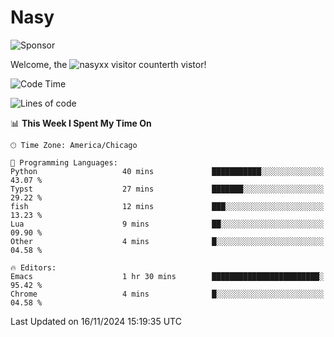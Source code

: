 # Nasy

<!--
<p align="center">
<img height="200" src="https://github-readme-stats.vercel.app/api?username=nasyxx&count_private=true&show_icons=true&theme=dracula&include_all_commits=true"/>
<img height="200" src="https://github-readme-stats.vercel.app/api/top-langs/?username=nasyxx&theme=dracula&hide=html,jupyter+notebook&count_private=true&show_icons=true"/>
</p>

  
----------------
-->

![Sponsor](https://img.shields.io/static/v1.svg?label=Sponsor&message=%E2%9D%A4&logo=GitHub&style=flat&color=pink)
 
Welcome, the ![nasyxx visitor counter](https://count.getloli.com/get/@nasyxx?theme=rule34)th vistor!
 
<!--START_SECTION:waka-->
![Code Time](http://img.shields.io/badge/Code%20Time-4%2C723%20hrs%2050%20mins-blue)

![Lines of code](https://img.shields.io/badge/From%20Hello%20World%20I%27ve%20Written-6.3%20million%20lines%20of%20code-blue)

📊 **This Week I Spent My Time On** 

```text
🕑︎ Time Zone: America/Chicago

💬 Programming Languages: 
Python                   40 mins             ███████████░░░░░░░░░░░░░░   43.07 % 
Typst                    27 mins             ███████░░░░░░░░░░░░░░░░░░   29.22 % 
fish                     12 mins             ███░░░░░░░░░░░░░░░░░░░░░░   13.23 % 
Lua                      9 mins              ██░░░░░░░░░░░░░░░░░░░░░░░   09.90 % 
Other                    4 mins              █░░░░░░░░░░░░░░░░░░░░░░░░   04.58 % 

🔥 Editors: 
Emacs                    1 hr 30 mins        ████████████████████████░   95.42 % 
Chrome                   4 mins              █░░░░░░░░░░░░░░░░░░░░░░░░   04.58 % 
```


 Last Updated on 16/11/2024 15:19:35 UTC
<!--END_SECTION:waka-->

<!-- ![visitors](https://visitor-badge.laobi.icu/badge?page_id=nasyxx.nasyxx) -->
